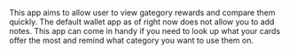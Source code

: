 This app aims to allow user to view gategory rewards and compare them quickly. 
The default wallet app as of right now does not allow you to add notes. 
This app can come in handy if you need to look up what your cards offer the most and remind what category you want to use them on.
